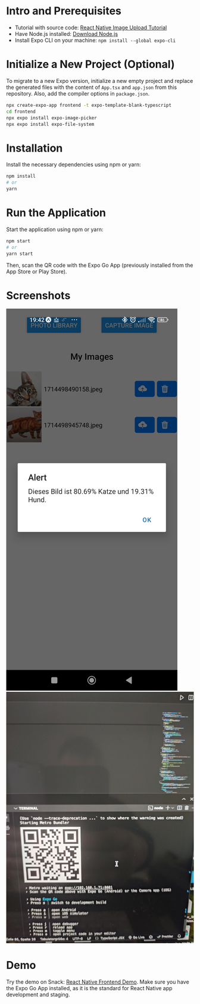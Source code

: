 # Intro and Prerequisites

- Tutorial with source code: [React Native Image Upload Tutorial](https://galaxies.dev/react-native-image-upload)
- Have Node.js installed: [Download Node.js](https://nodejs.org/en/#download)
- Install Expo CLI on your machine: `npm install --global expo-cli`

# Initialize a New Project (Optional)

To migrate to a new Expo version, initialize a new empty project and replace the generated files with the content of `App.tsx` and `app.json` from this repository. Also, add the compiler options in `package.json`.

```sh
npx create-expo-app frontend -t expo-template-blank-typescript
cd frontend
npx expo install expo-image-picker
npx expo install expo-file-system
```

# Installation

Install the necessary dependencies using npm or yarn:

```sh
npm install
# or
yarn
```

# Run the Application

Start the application using npm or yarn:

```sh
npm start
# or
yarn start
```

Then, scan the QR code with the Expo Go App (previously installed from the App Store or Play Store).

# Screenshots

![Screenshot 1](proof.jpg)
![Screenshot 2](load_mobileapp.jpg)

# Demo

Try the demo on Snack: [React Native Frontend Demo](https://snack.expo.dev/@petethegreat/react-native-frontend). Make sure you have the Expo Go App installed, as it is the standard for React Native app development and staging.
